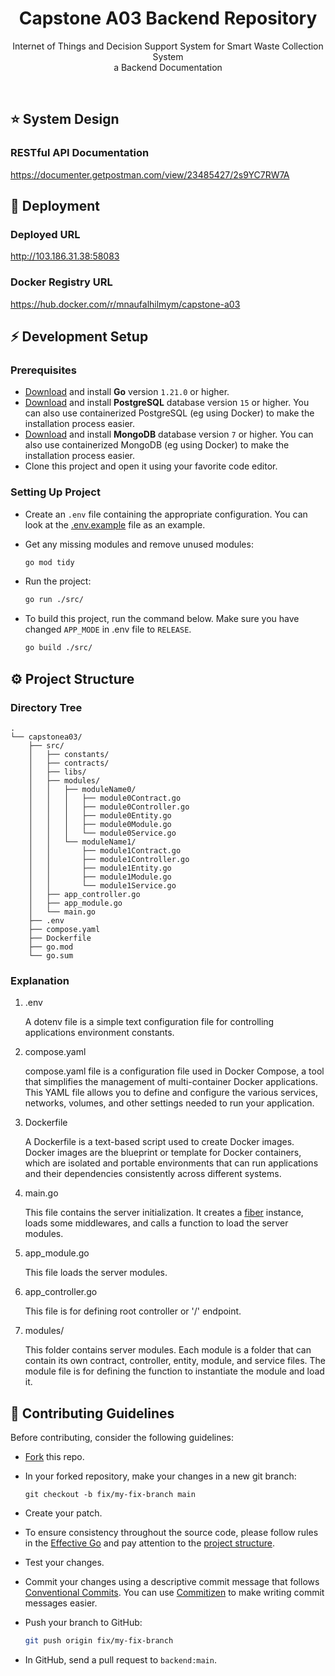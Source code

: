 <h1 align="center">
  Capstone A03 Backend Repository
</h1>

<p align="center">
Internet of Things and Decision Support System for Smart Waste Collection System
<br/>
a Backend Documentation</p>
<br/>

## ⭐ System Design

### RESTful API Documentation

https://documenter.getpostman.com/view/23485427/2s9YC7RW7A

## 🌠 Deployment

### Deployed URL

http://103.186.31.38:58083

### Docker Registry URL

https://hub.docker.com/r/mnaufalhilmym/capstone-a03

## ⚡️ Development Setup

### Prerequisites

- [Download](https://go.dev/) and install **Go** version `1.21.0` or higher.
- [Download](https://www.postgresql.org/download/) and install **PostgreSQL** database version `15` or higher. You can also use containerized PostgreSQL (eg using Docker) to make the installation process easier.
- [Download](https://www.mongodb.com/try/download/community) and install **MongoDB** database version `7` or higher. You can also use containerized MongoDB (eg using Docker) to make the installation process easier.
- Clone this project and open it using your favorite code editor.

### Setting Up Project

- Create an `.env` file containing the appropriate configuration. You can look at the [.env.example](.env.example) file as an example.

- Get any missing modules and remove unused modules:

  ```bash
  go mod tidy
  ```

- Run the project:

  ```bash
  go run ./src/
  ```

- To build this project, run the command below. Make sure you have changed `APP_MODE` in .env file to `RELEASE`.

  ```bash
  go build ./src/
  ```

## ⚙️ Project Structure

### Directory Tree

```
.
└── capstonea03/
    ├── src/
    │   ├── constants/
    │   ├── contracts/
    │   ├── libs/
    │   ├── modules/
    │   │   ├── moduleName0/
    │   │   │   ├── module0Contract.go
    │   │   │   ├── module0Controller.go
    │   │   │   ├── module0Entity.go
    │   │   │   ├── module0Module.go
    │   │   │   └── module0Service.go
    │   │   └── moduleName1/
    │   │       ├── module1Contract.go
    │   │       ├── module1Controller.go
    │   │       ├── module1Entity.go
    │   │       ├── module1Module.go
    │   │       └── module1Service.go
    │   ├── app_controller.go
    │   ├── app_module.go
    │   └── main.go
    ├── .env
    ├── compose.yaml
    ├── Dockerfile
    ├── go.mod
    └── go.sum
```

### Explanation

1. .env

   A dotenv file is a simple text configuration file for controlling applications environment constants.

1. compose.yaml

   compose.yaml file is a configuration file used in Docker Compose, a tool that simplifies the management of multi-container Docker applications. This YAML file allows you to define and configure the various services, networks, volumes, and other settings needed to run your application.

1. Dockerfile

   A Dockerfile is a text-based script used to create Docker images. Docker images are the blueprint or template for Docker containers, which are isolated and portable environments that can run applications and their dependencies consistently across different systems.

1. main.go

   This file contains the server initialization. It creates a [fiber](https://docs.gofiber.io/) instance, loads some middlewares, and calls a function to load the server modules.

1. app_module.go

   This file loads the server modules.

1. app_controller.go

   This file is for defining root controller or '/' endpoint.

1. modules/

   This folder contains server modules. Each module is a folder that can contain its own contract, controller, entity, module, and service files. The module file is for defining the function to instantiate the module and load it.

## 📖 Contributing Guidelines

Before contributing, consider the following guidelines:

- [Fork](https://docs.github.com/en/github/getting-started-with-github/fork-a-repo) this repo.

- In your forked repository, make your changes in a new git branch:

  ```shell
  git checkout -b fix/my-fix-branch main
  ```

- Create your patch.

- To ensure consistency throughout the source code, please follow rules in the [Effective Go](https://go.dev/doc/effective_go) and pay attention to the [project structure](#⚙️-project-structure).

- Test your changes.

- Commit your changes using a descriptive commit message that follows [Conventional Commits](https://www.conventionalcommits.org). You can use [Commitizen](https://commitizen-tools.github.io/commitizen/) to make writing commit messages easier.

- Push your branch to GitHub:

  ```bash
  git push origin fix/my-fix-branch
  ```

- In GitHub, send a pull request to `backend:main`.
